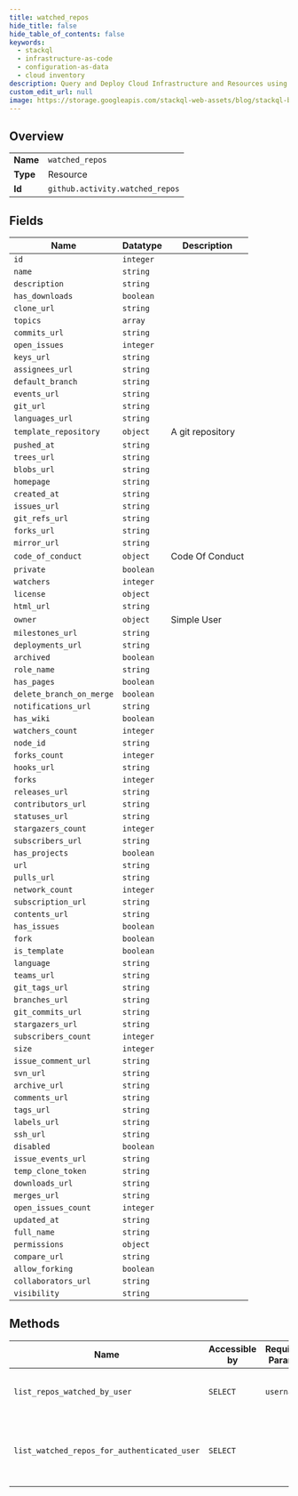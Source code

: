 ```yaml
---
title: watched_repos
hide_title: false
hide_table_of_contents: false
keywords:
  - stackql
  - infrastructure-as-code
  - configuration-as-data
  - cloud inventory
description: Query and Deploy Cloud Infrastructure and Resources using SQL
custom_edit_url: null
image: https://storage.googleapis.com/stackql-web-assets/blog/stackql-blog-post-featured-image.png
---
```

  
    

## Overview
<table><tbody>
<tr><td><b>Name</b></td><td><code>watched_repos</code></td></tr>
<tr><td><b>Type</b></td><td>Resource</td></tr>
<tr><td><b>Id</b></td><td><code>github.activity.watched_repos</code></td></tr>
</tbody></table>

## Fields
| Name | Datatype | Description |
| ---- | -------- | ----------- |
| `id` | `integer` |  |
| `name` | `string` |  |
| `description` | `string` |  |
| `has_downloads` | `boolean` |  |
| `clone_url` | `string` |  |
| `topics` | `array` |  |
| `commits_url` | `string` |  |
| `open_issues` | `integer` |  |
| `keys_url` | `string` |  |
| `assignees_url` | `string` |  |
| `default_branch` | `string` |  |
| `events_url` | `string` |  |
| `git_url` | `string` |  |
| `languages_url` | `string` |  |
| `template_repository` | `object` | A git repository |
| `pushed_at` | `string` |  |
| `trees_url` | `string` |  |
| `blobs_url` | `string` |  |
| `homepage` | `string` |  |
| `created_at` | `string` |  |
| `issues_url` | `string` |  |
| `git_refs_url` | `string` |  |
| `forks_url` | `string` |  |
| `mirror_url` | `string` |  |
| `code_of_conduct` | `object` | Code Of Conduct |
| `private` | `boolean` |  |
| `watchers` | `integer` |  |
| `license` | `object` |  |
| `html_url` | `string` |  |
| `owner` | `object` | Simple User |
| `milestones_url` | `string` |  |
| `deployments_url` | `string` |  |
| `archived` | `boolean` |  |
| `role_name` | `string` |  |
| `has_pages` | `boolean` |  |
| `delete_branch_on_merge` | `boolean` |  |
| `notifications_url` | `string` |  |
| `has_wiki` | `boolean` |  |
| `watchers_count` | `integer` |  |
| `node_id` | `string` |  |
| `forks_count` | `integer` |  |
| `hooks_url` | `string` |  |
| `forks` | `integer` |  |
| `releases_url` | `string` |  |
| `contributors_url` | `string` |  |
| `statuses_url` | `string` |  |
| `stargazers_count` | `integer` |  |
| `subscribers_url` | `string` |  |
| `has_projects` | `boolean` |  |
| `url` | `string` |  |
| `pulls_url` | `string` |  |
| `network_count` | `integer` |  |
| `subscription_url` | `string` |  |
| `contents_url` | `string` |  |
| `has_issues` | `boolean` |  |
| `fork` | `boolean` |  |
| `is_template` | `boolean` |  |
| `language` | `string` |  |
| `teams_url` | `string` |  |
| `git_tags_url` | `string` |  |
| `branches_url` | `string` |  |
| `git_commits_url` | `string` |  |
| `stargazers_url` | `string` |  |
| `subscribers_count` | `integer` |  |
| `size` | `integer` |  |
| `issue_comment_url` | `string` |  |
| `svn_url` | `string` |  |
| `archive_url` | `string` |  |
| `comments_url` | `string` |  |
| `tags_url` | `string` |  |
| `labels_url` | `string` |  |
| `ssh_url` | `string` |  |
| `disabled` | `boolean` |  |
| `issue_events_url` | `string` |  |
| `temp_clone_token` | `string` |  |
| `downloads_url` | `string` |  |
| `merges_url` | `string` |  |
| `open_issues_count` | `integer` |  |
| `updated_at` | `string` |  |
| `full_name` | `string` |  |
| `permissions` | `object` |  |
| `compare_url` | `string` |  |
| `allow_forking` | `boolean` |  |
| `collaborators_url` | `string` |  |
| `visibility` | `string` |  |
## Methods
| Name | Accessible by | Required Params | Description |
| ---- | ------------- | --------------- | ----------- |
| `list_repos_watched_by_user` | `SELECT` | `username` | Lists repositories a user is watching. |
| `list_watched_repos_for_authenticated_user` | `SELECT` |  | Lists repositories the authenticated user is watching. |
